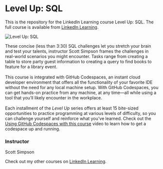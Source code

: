 # Level Up: SQL 
This is the repository for the LinkedIn Learning course Level Up: SQL. The full course is available from [LinkedIn Learning][lil-course-url].

![Level Up: SQL ][lil-thumbnail-url]

These concise (less than 3:30) SQL challenges let you stretch your brain and test your talents, instructor Scott Simpson frames the challenges in real-world scenarios you might encounter. Tasks range from creating a table to store party guest information to creating a query to find books to feature for a library event.<br><br>This course is integrated with GitHub Codespaces, an instant cloud developer environment that offers all the functionality of your favorite IDE without the need for any local machine setup. With GitHub Codespaces, you can get hands-on practice from any machine, at any time—all while using a tool that you’ll likely encounter in the workplace.<br><br>Each installment of the <em>Level Up</em> series offers at least 15 bite-sized opportunities to practice programming at various levels of difficulty, so you can challenge yourself and reinforce what you’ve learned. Check out the [Using GitHub Codespaces with this course][gcs-video-url] video to learn how to get a codespace up and running. 

### Instructor

Scott Simpson

Check out my other courses on [LinkedIn Learning](https://www.linkedin.com/learning/instructors/scott-simpson).

[lil-course-url]: https://www.linkedin.com/learning/level-up-sql
[lil-thumbnail-url]: https://cdn.lynda.com/course/3211372/3211372-1667864287566-16x9.jpg
[gcs-video-url]: https://www.linkedin.com/learning/level-up-sql/using-github-codespaces-with-this-course
